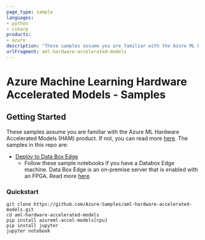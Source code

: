 ```yaml
---
page_type: sample
languages:
- python
- csharp
products:
- azure
description: "These samples assume you are familiar with the Azure ML Hardware Accelerated Models (HAM) product."
urlFragment: aml-hardware-accelerated-models
---
```


# Azure Machine Learning Hardware Accelerated Models - Samples

## Getting Started
These samples assume you are familiar with the Azure ML Hardware Accelerated Models (HAM) product. If not, you can read more [here](https://docs.microsoft.com/en-us/azure/machine-learning/service/concept-accelerate-with-fpgas). The samples in this repo are: 
 
* [Deploy to Data Box Edge](deploy-to-databox-edge)
    * Follow these sample notebooks if you have a Databox Edge machine. Data Box Edge is an on-premise server that is enabled with an FPGA. Read more [here](https://docs.microsoft.com/en-us/azure/databox-online/data-box-edge-overview).

### Quickstart
```
git clone https://github.com/Azure-Samples/aml-hardware-accelerated-models.git
cd aml-hardware-accelerated-models
pip install azureml-accel-models[cpu]
pip install jupyter
jupyter notebook
```

